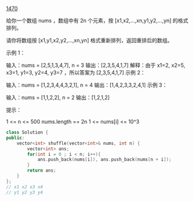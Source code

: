 [1470](https://leetcode.cn/problems/shuffle-the-array)

给你一个数组 nums ，数组中有 2n 个元素，按 [x1,x2,...,xn,y1,y2,...,yn] 的格式排列。

请你将数组按 [x1,y1,x2,y2,...,xn,yn] 格式重新排列，返回重排后的数组。

示例 1：

输入：nums = [2,5,1,3,4,7], n = 3
输出：[2,3,5,4,1,7] 
解释：由于 x1=2, x2=5, x3=1, y1=3, y2=4, y3=7 ，所以答案为 [2,3,5,4,1,7]
示例 2：

输入：nums = [1,2,3,4,4,3,2,1], n = 4
输出：[1,4,2,3,3,2,4,1]
示例 3：

输入：nums = [1,1,2,2], n = 2
输出：[1,2,1,2]


提示：

1 <= n <= 500
nums.length == 2n
1 <= nums[i] <= 10^3

```cpp
class Solution {
public:
    vector<int> shuffle(vector<int>& nums, int n) {
        vector<int> ans;
        for(int i = 0 ; i < n; i++){
            ans.push_back(nums[i]), ans.push_back(nums[n + i]);
        }
        return ans;
    }
};
// x1 x2 x3 x4
// y1 y2 y3 y4

```

